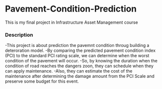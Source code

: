 # Pavement-Condition-Prediction

This is my final project in Infrastructure Asset Management course 

### Description
-This project is about prediction the pavemnt condition throug building a deteroration model. 
-By comparing the predicted pavement condition index (PCI) to the standard PCI rating scale, we can determine when the worst condition of the pavement will occur. 
-So, by knowing the duration when the condition of road reaches the dangers zoon, they can schedule when they can apply maintenance.
-Also, they can estimate the cost of the maintenance after determining the damage amount from the PCI Scale and preserve some budget for this event.
